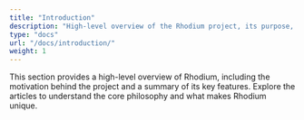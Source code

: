 ```yaml
---
title: "Introduction"
description: "High-level overview of the Rhodium project, its purpose, and core features."
type: "docs"
url: "/docs/introduction/"
weight: 1
---
```


This section provides a high-level overview of Rhodium, including the motivation behind the project and a summary of its key features. Explore the articles to understand the core philosophy and what makes Rhodium unique.

